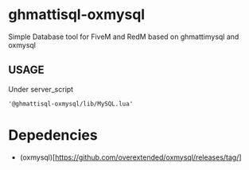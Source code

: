 # ghmattisql-oxmysql

Simple Database tool for FiveM and RedM based on ghmattimysql and oxmysql


## USAGE

Under server_script 

```
'@ghmattisql-oxmysql/lib/MySQL.lua'
```

# Depedencies

* (oxmysql)[https://github.com/overextended/oxmysql/releases/tag/]
